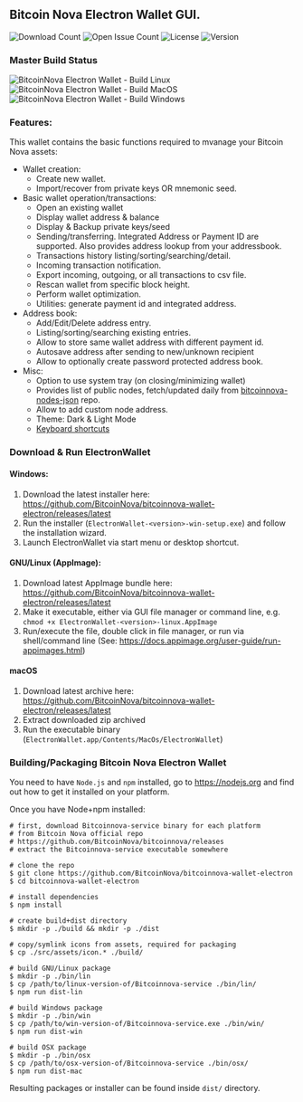 ## Bitcoin Nova Electron Wallet GUI.

![Download Count](https://img.shields.io/github/downloads/BitcoinNova/bitcoinnova-wallet-electron/total.svg)
![Open Issue Count](https://img.shields.io/github/issues/BitcoinNova/bitcoinnova-wallet-electron)
![License](https://img.shields.io/github/license/BitcoinNova/bitcoinnova-wallet-electron)
![Version](https://img.shields.io/github/v/release/BitcoinNova/bitcoinnova-wallet-electron)

### Master Build Status

![BitcoinNova Electron Wallet - Build Linux](https://github.com/BitcoinNova/bitcoinnova-wallet-electron/workflows/BitcoinNova%20Electron%20Wallet%20-%20Build%20Linux/badge.svg)
![BitcoinNova Electron Wallet - Build MacOS](https://github.com/BitcoinNova/bitcoinnova-wallet-electron/workflows/BitcoinNova%20Electron%20Wallet%20-%20Build%20MacOS/badge.svg)
![BitcoinNova Electron Wallet - Build Windows](https://github.com/BitcoinNova/bitcoinnova-wallet-electron/workflows/BitcoinNova%20Electron%20Wallet%20-%20Build%20Windows/badge.svg)

### Features:

This wallet contains the basic functions required to mvanage your Bitcoin Nova assets:

* Wallet creation:
  * Create new wallet.
  * Import/recover from private keys OR mnemonic seed.
* Basic wallet operation/transactions:
  * Open an existing  wallet
  * Display wallet address & balance
  * Display & Backup private keys/seed
  * Sending/transferring. Integrated Address or Payment ID are supported. Also provides address lookup from your addressbook.
  * Transactions history listing/sorting/searching/detail.
  * Incoming transaction notification.
  * Export incoming, outgoing, or all transactions to csv file.
  * Rescan wallet from specific block height.
  * Perform wallet optimization.
  * Utilities: generate payment id and integrated address.
* Address book:
  * Add/Edit/Delete address entry.
  * Listing/sorting/searching existing entries.
  * Allow to store same wallet address with different payment id.
  * Autosave address after sending to new/unknown recipient
  * Allow to optionally create password protected address book.
* Misc:
  * Option to use system tray (on closing/minimizing wallet)
  * Provides list of public nodes, fetch/updated daily from [bitcoinnova-nodes-json](https://github.com/BitcoinNova/bitcoinnova-nodes-json) repo.
  * Allow to add custom node address.
  * Theme: Dark & Light Mode
  * [Keyboard shortcuts](docs/shortcut.md)

### Download &amp; Run ElectronWallet

#### Windows:
1. Download the latest installer here: https://github.com/BitcoinNova/bitcoinnova-wallet-electron/releases/latest
2. Run the installer (`ElectronWallet-<version>-win-setup.exe`) and follow the installation wizard.
3. Launch ElectronWallet via start menu or desktop shortcut.

#### GNU/Linux (AppImage):
1. Download latest AppImage bundle here: https://github.com/BitcoinNova/bitcoinnova-wallet-electron/releases/latest
2. Make it executable, either via GUI file manager or command line, e.g. `chmod +x ElectronWallet-<version>-linux.AppImage`
3. Run/execute the file, double click in file manager, or run via shell/command line (See: https://docs.appimage.org/user-guide/run-appimages.html)

#### macOS
1. Download latest archive here: https://github.com/BitcoinNova/bitcoinnova-wallet-electron/releases/latest
2. Extract downloaded zip archived
3. Run the executable binary (`ElectronWallet.app/Contents/MacOs/ElectronWallet`)

### Building/Packaging Bitcoin Nova Electron Wallet
You need to have `Node.js` and `npm` installed, go to https://nodejs.org and find out how to get it installed on your platform.

Once you have Node+npm installed:
```
# first, download Bitcoinnova-service binary for each platform
# from Bitcoin Nova official repo
# https://github.com/BitcoinNova/bitcoinnova/releases
# extract the Bitcoinnova-service executable somewhere

# clone the repo
$ git clone https://github.com/BitcoinNova/bitcoinnova-wallet-electron
$ cd bitcoinnova-wallet-electron

# install dependencies
$ npm install

# create build+dist directory
$ mkdir -p ./build && mkdir -p ./dist

# copy/symlink icons from assets, required for packaging
$ cp ./src/assets/icon.* ./build/

# build GNU/Linux package
$ mkdir -p ./bin/lin
$ cp /path/to/linux-version-of/Bitcoinnova-service ./bin/lin/
$ npm run dist-lin

# build Windows package
$ mkdir -p ./bin/win
$ cp /path/to/win-version-of/Bitcoinnova-service.exe ./bin/win/
$ npm run dist-win

# build OSX package
$ mkdir -p ./bin/osx
$ cp /path/to/osx-version-of/Bitcoinnova-service ./bin/osx/
$ npm run dist-mac
```

Resulting packages or installer can be found inside `dist/` directory.

